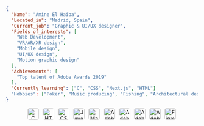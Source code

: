 ```json
{
  "Name": "Amine El Haiba",
  "Located_in": "Madrid, Spain",
  "Current_job": "Graphic & UI/UX designer",
  "Fields_of_interests": [
    "Web Development",
    "VR/AR/XR design",
    "Mobile design",
    "UI/UX design",
    "Motion graphic design"
  ],
  "Achievements": [
    "Top talent of Adobe Awards 2019"
  ],
  "Currently_learning": ["C", "CSS", "Next.js", "HTML"]
  "Hobbies": ["Poker", "Music producing", "Fishing", "Architectural design", "Learning new things"]
}
```
<p align="center" style="display: flex; flex-wrap: wrap; gap: 10px; justify-content: center;">
  <img src="https://img.shields.io/badge/-C%20Language-96D0FF?style=flat&logo=c&logoColor=22272E" alt="C Language" height="30" style="border-radius: 5px;"/>
  <img src="https://img.shields.io/badge/-HTML5-96D0FF?style=flat&logo=html5&logoColor=22272E" alt="HTML5" height="30" style="border-radius: 5px;"/>
  <img src="https://img.shields.io/badge/-CSS3-96D0FF?style=flat&logo=css3&logoColor=22272E" alt="CSS3" height="30" style="border-radius: 5px;"/>
  <img src="https://img.shields.io/badge/-JavaScript-96D0FF?style=flat&logo=javascript&logoColor=22272E" alt="JavaScript" height="30" style="border-radius: 5px;"/>
  <img src="https://img.shields.io/badge/-Makefile-96D0FF?style=flat&logo=makefile&logoColor=22272E" alt="Makefile" height="30" style="border-radius: 5px;"/>
  <img src="https://img.shields.io/badge/-Adobe%20Photoshop-96D0FF?style=flat&logo=adobe-photoshop&logoColor=22272E" alt="Adobe Photoshop" height="30" style="border-radius: 5px;"/>
  <img src="https://img.shields.io/badge/-Adobe%20Illustrator-96D0FF?style=flat&logo=adobe-illustrator&logoColor=22272E" alt="Adobe Illustrator" height="30" style="border-radius: 5px;"/>
  <img src="https://img.shields.io/badge/-Adobe%20Premiere%20Pro-96D0FF?style=flat&logo=adobe-premiere-pro&logoColor=22272E" alt="Adobe Premiere Pro" height="30" style="border-radius: 5px;"/>
  <img src="https://img.shields.io/badge/-Adobe%20After%20Effects-96D0FF?style=flat&logo=adobe-after-effects&logoColor=22272E" alt="Adobe After Effects" height="30" style="border-radius: 5px;"/>
  <img src="https://img.shields.io/badge/-Figma-96D0FF?style=flat&logo=figma&logoColor=22272E" alt="Figma" height="30" style="border-radius: 5px;"/>
</p>
